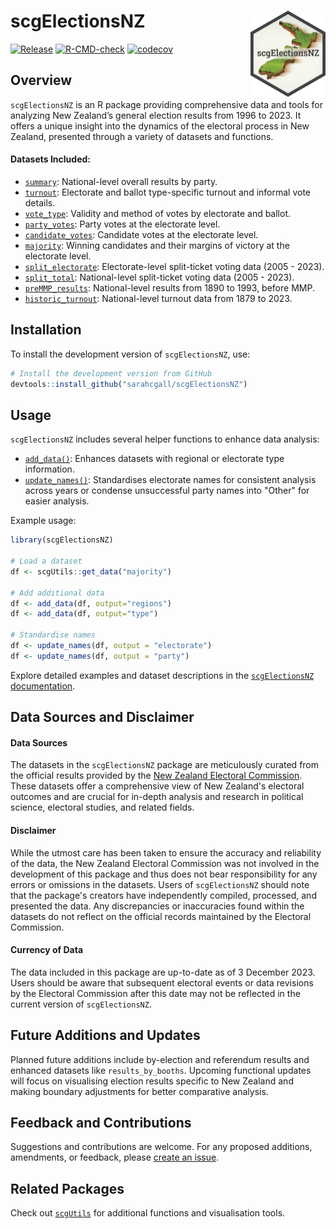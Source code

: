 scgElectionsNZ <a href="https://sarahcgall.github.io/scgElectionsNZ/"><img src="man/figures/logo.png" align="right" height="138" alt="" /></a>
================
<!-- badges: start -->
[![Release](https://img.shields.io/badge/Release-development%20version%200&#46;0&#46;1-1c75bc)](https://github.com/sarahcgall/scgElectionsNZ/blob/master/NEWS.md)
[![R-CMD-check](https://github.com/sarahcgall/scgElectionsNZ/actions/workflows/R-CMD-check.yaml/badge.svg)](https://github.com/sarahcgall/scgElectionsNZ/actions/workflows/R-CMD-check.yaml)
[![codecov](https://codecov.io/gh/sarahcgall/scgElectionsNZ/graph/badge.svg?token=KRX0FWHUAO)](https://codecov.io/gh/sarahcgall/scgElectionsNZ)
<!-- badges: end -->

## Overview

`scgElectionsNZ` is an R package providing comprehensive data and tools for analyzing New Zealand’s general election 
results from 1996 to 2023. It offers a unique insight into the dynamics of the electoral process in New Zealand, 
presented through a variety of datasets and functions.

#### Datasets Included:

* [`summary`](https://sarahcgall.github.io/scgElectionsNZ/reference/summary.html): National-level overall results by party.
* [`turnout`](https://sarahcgall.github.io/scgElectionsNZ/reference/turnout.html): Electorate and ballot type-specific turnout and informal vote details.
* [`vote_type`](https://sarahcgall.github.io/scgElectionsNZ/reference/vote_type.html): Validity and method of votes by electorate and ballot.
* [`party_votes`](https://sarahcgall.github.io/scgElectionsNZ/reference/party_votes.html): Party votes at the electorate level.
* [`candidate_votes`](https://sarahcgall.github.io/scgElectionsNZ/reference/candidate_votes.html): Candidate votes at the electorate level.
* [`majority`](https://sarahcgall.github.io/scgElectionsNZ/reference/majority.html): Winning candidates and their margins of victory at the electorate level.
* [`split_electorate`](https://sarahcgall.github.io/scgElectionsNZ/reference/split_electorate.html): Electorate-level split-ticket voting data (2005 - 2023).
* [`split_total`](https://sarahcgall.github.io/scgElectionsNZ/reference/split_total.html): National-level split-ticket voting data (2005 - 2023).
* [`preMMP_results`](https://sarahcgall.github.io/scgElectionsNZ/reference/preMMP_results.html): National-level results from 1890 to 1993, before MMP.
* [`historic_turnout`](https://sarahcgall.github.io/scgElectionsNZ/reference/turnout_historic.html): National-level turnout data from 1879 to 2023.

## Installation

To install the development version of `scgElectionsNZ`, use:

``` r
# Install the development version from GitHub
devtools::install_github("sarahcgall/scgElectionsNZ")
```

## Usage
`scgElectionsNZ` includes several helper functions to enhance data analysis:

* [`add_data()`](https://sarahcgall.github.io/scgElectionsNZ/reference/add_data.html): Enhances datasets with regional or electorate type information.
* [`update_names()`](https://sarahcgall.github.io/scgElectionsNZ/reference/update_names.html): Standardises electorate names for consistent analysis across years or condense unsuccessful party names into "Other" for easier analysis.

Example usage:
``` r
library(scgElectionsNZ)

# Load a dataset
df <- scgUtils::get_data("majority")

# Add additional data
df <- add_data(df, output="regions")
df <- add_data(df, output="type")

# Standardise names
df <- update_names(df, output = "electorate")
df <- update_names(df, output = "party")

```

Explore detailed examples and dataset descriptions in the 
[`scgElectionsNZ` documentation](https://sarahcgall.github.io/scgElectionsNZ/reference/index.html).

## Data Sources and Disclaimer
#### Data Sources
The datasets in the `scgElectionsNZ` package are meticulously curated from the official results provided by the [New Zealand Electoral Commission](https://electionresults.govt.nz/).
These datasets offer a comprehensive view of New Zealand's electoral outcomes and are crucial for in-depth analysis and research in political science, electoral studies, and related fields.

#### Disclaimer
While the utmost care has been taken to ensure the accuracy and reliability of the data, the New Zealand Electoral Commission 
was not involved in the development of this package and thus does not bear responsibility for any errors or omissions in the datasets. 
Users of `scgElectionsNZ` should note that the package's creators have independently compiled, processed, and presented the data. 
Any discrepancies or inaccuracies found within the datasets do not reflect on the official records maintained by the Electoral Commission.

#### Currency of Data
The data included in this package are up-to-date as of 3 December 2023. Users should be aware that subsequent electoral 
events or data revisions by the Electoral Commission after this date may not be reflected in the current version of `scgElectionsNZ`.

## Future Additions and Updates
Planned future additions include by-election and referendum results and enhanced datasets like `results_by_booths`. 
Upcoming functional updates will focus on visualising election results specific to New Zealand and making boundary
adjustments for better comparative analysis.

## Feedback and Contributions
Suggestions and contributions are welcome. For any proposed additions, amendments, or feedback, please [create an issue](https://github.com/sarahcgall/scgElectionsNZ/issues).

## Related Packages
Check out [`scgUtils`](https://github.com/sarahcgall/scgUtils) for additional functions and visualisation tools.
